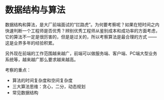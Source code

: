 # 数据结构与算法
数据结构和算法，是大厂前端面试的“拦路虎”。为何要考察呢？如果在短时间之内快速判断一个工程师是否优秀？辨别优秀工程师从鉴别成本和成功率的方面考虑，它的算法不一定是很厉害的，但是是过关的，所以考察算法是最合理的方式 —— 这是业界多年的经验积累。

另外现在前端的工作范围越来越广，前端可以做服务端、客户端、PC端大型业务系统等，越来越广那么要求越来越高。

考察的重点：
* 算法的时间复杂度和空间复杂度 
* 三大算法思维：贪心，二分，动态规划 
* 常见数据结构
